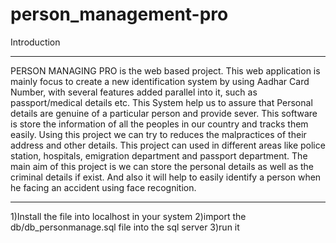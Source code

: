 # person_management-pro

Introduction
************
PERSON MANAGING PRO is the web based project. This web application is mainly focus to create a new identification system by using Aadhar Card Number, with several features added parallel into it, such as passport/medical details etc. This System help us to assure that Personal details are genuine of a particular person and provide sever. This software is store the information of all the peoples in our country and tracks them easily. Using this project we can try to reduces the malpractices of their address and other details. This project can used in different areas like police station, hospitals, emigration department and passport department. The main aim of this project is we can store the personal details as well as the criminal details if exist. And also it will help to easily identify a person when he facing an accident using face recognition.

************

1)Install the file into localhost in your system
2)import the db/db_personmanage.sql file into the sql server
3)run it
